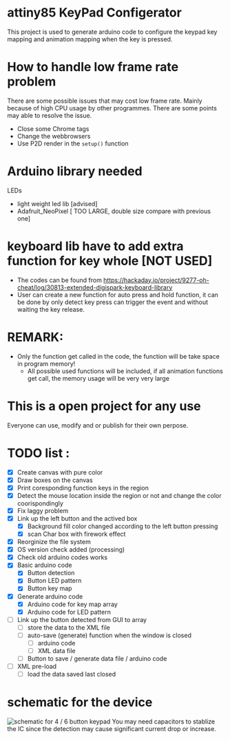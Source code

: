 # attiny85 KeyPad Configerator
This project is used to generate arduino code to configure the keypad key mapping and animation mapping when the key is pressed.

# How to handle low frame rate problem
There are some possible issues that may cost low frame rate. Mainly because of high CPU usage by other programmes. There are some points may able to resolve the issue.

- Close some Chrome tags
- Change the webbrowsers
- Use P2D render in the ```setup()``` function

# Arduino library needed
LEDs
- light weight led lib [advised]
- Adafruit_NeoPixel [ TOO LARGE, double size compare with previous one] 

# keyboard lib have to add extra function for key whole [NOT USED]
- The codes can be found from https://hackaday.io/project/9277-oh-cheat/log/30813-extended-digispark-keyboard-library
- User can create a new function for auto press and hold function, it can be done by only detect key press can trigger the event and without waiting the key release.

# REMARK:
- Only the function get called in the code, the function will be take space in program memory!
    - All possible used functions will be included, if all animation functions get call, the memory usage will be very very large

# This is a open project for any use
Everyone can use, modify and or publish for their own perpose.

# TODO list :
- [x] Create canvas with pure color
- [x] Draw boxes on the canvas
- [x] Print coresponding function keys in the region
- [x] Detect the mouse location inside the region or not and change the color coorispondingly
- [x] Fix laggy problem
- [x] Link up the left button and the actived box
    - [x] Background fill color changed according to the left button pressing 
    - [x] scan Char box with firework effect
- [x] Reorginize the file system
- [x] OS version check added (processing)
- [x] Check old arduino codes works
- [x] Basic arduino code
    - [x] Button detection
    - [x] Button LED pattern
    - [x] Button key map
- [x] Generate arduino code
    - [x] Arduino code for key map array
    - [x] Arduino code for LED pattern
- [ ] Link up the button detected from GUI to array
    - [ ] store the data to the XML file
    - [ ] auto-save (generate) function when the window is closed
        - [ ] arduino code
        - [ ] XML data file
    - [ ] Button to save / generate data file / arduino code
- [ ] XML pre-load
    - [ ] load the data saved last closed

# schematic for the device
![schematic for 4 / 6 button keypad](/fancy_keypad/schematic/Schematic.png)
You may need capacitors to stablize the IC since the detection may cause significant current drop or increase.
